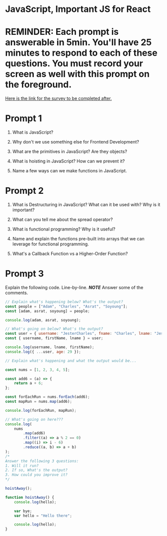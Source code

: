 # JavaScript, Important JS for React

# REMINDER: Each prompt is answerable in 5min. You'll have 25 minutes to respond to each of these questions. You must record your screen as well with this prompt on the foreground.

[Here is the link for the survey to be completed after.](https://forms.office.com/r/2ty04ksdbs)

# Prompt 1

1. What is JavaScript?

2. Why don't we use something else for Frontend Development?

3. What are the primitives in JavaScript? Are they objects?

4. What is hoisting in JavaScript? How can we prevent it?

5. Name a few ways can we make functions in JavaScript.

# Prompt 2

1. What is Destructuring in JavaScript? What can it be used with? Why is it important?

2. What can you tell me about the spread operator?

3. What is functional programming? Why is it useful?

4. Name and explain the functions pre-built into arrays that we can leverage for functional programming.

5. What's a Callback Function vs a Higher-Order Function?

# Prompt 3

Explain the following code. Line-by-line. **_NOTE_** Answer some of the comments.

```javascript
// Explain what's happening below? What's the output?
const people = ["Adam", "Charles", "Asrat", "Soyoung"];
const [adam, asrat, soyoung] = people;

console.log(adam, asrat, soyoung);

// What's going on below? What's the output?
const user = { username: "JesterCharles", fname: "Charles", lname: "Jester" };
const { username, firstName, lname } = user;

console.log(username, lname, firstName);
console.log({ ...user, age: 29 });

// Explain what's happening and what the output would be...

const nums = [1, 2, 3, 4, 5];

const add6 = (a) => {
    return a + 6;
};

const forEachRun = nums.forEach(add6);
const mapRun = nums.map(add6);

console.log(forEachRun, mapRun);

// What's going on here???
console.log(
    nums
        .map(add6)
        .filter((a) => a % 2 == 0)
        .map((i) => i - 6)
        .reduce((a, b) => a + b)
);
/*
Answer the following 3 questions:
1. Will it run?
2. If so, What's the output?
3. How could you improve it?
*/

hoistAway();

function hoistAway() {
    console.log(hello);

    var bye;
    var hello = "Hello there";

    console.log(hello);
}
```
